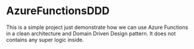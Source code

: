# AzureFunctionsDDD

This is a simple project just demonstrate how we can use Azure Functions in a clean architecture and Domain Driven Design pattern. It does not contains any super logic inside.

